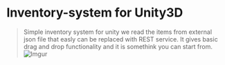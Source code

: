 # Inventory-system for Unity3D
> Simple inventory system for unity
> we read the items from external json file that easly can be replaced with REST service.
> It gives basic drag and drop functionality and it is somethink you can start from.
> ![Imgur](https://i.imgur.com/UUAUzTG.png)
